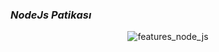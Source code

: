 ### _NodeJs Patikası_

<center>

![features_node_js](https://user-images.githubusercontent.com/49093196/151061712-16531f2a-eb47-4e08-bab2-8e5b180c1192.png)

</center>
